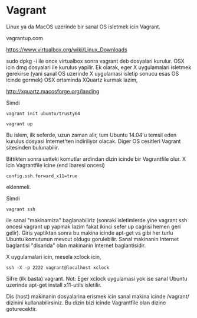 # Vagrant

Linux ya da MacOS uzerinde bir sanal OS isletmek icin Vagrant. 

vagrantup.com

https://www.virtualbox.org/wiki/Linux_Downloads

sudo dpkg -i ile once virtualbox sonra vagrant deb dosyalari
kurulur. OSX icin dmg dosyalari ile kurulus yapilir. Ek olarak, eger X
uygulamalari isletmek gerekirse (yani sanal OS uzerinde X uygulamasi
isletip sonucu esas OS icinde gormek) OSX ortaminda XQuartz kurmak
lazim,

http://xquartz.macosforge.org/landing

Simdi

```
vagrant init ubuntu/trusty64

vagrant up
```

Bu islem, ilk seferde, uzun zaman alir, tum Ubuntu 14.04'u temsil eden
kurulus dosyasi Internet'ten indiriliyor olacak. Diger OS cesitleri
Vagrant sitesinden bulunabilir.

Bittikten sonra ustteki komutlar ardindan dizin icinde bir Vagrantfile
olur. X icin Vagrantfile icine (end ibaresi oncesi)

```
config.ssh.forward_x11=true
```

eklenmeli.

Simdi

```
vagrant ssh
```

ile sanal "makinamiza" baglanabiliriz (sonraki isletimlerde yine
vagrant ssh oncesi vagrant up yapmak lazim fakat ikinci sefer up
cagrisi hemen geri gelir). Giris yaptiktan sonra bu makina icinde
apt-get vs gibi her turlu Ubuntu komutunun mevcut oldugu
gorulebilir. Sanal makinanin Internet baglantisi "disarida" olan
makinanin Internet baglantisidir.

X uygulamalari icin, mesela xclock icin,

```
ssh -X -p 2222 vagrant@localhost xclock
```

Sifre (ilk basta) vagrant. Not: Eger xclock uygulamasi yok ise sanal
Ubuntu uzerinde apt-get install x11-utils isletilir.

Dis (host) makinanin dosyalarina erismek icin sanal makina icinde
/vagrant/ dizinini kullanabilirsiniz. Bu dizin bizi icinde Vagrantfile
olan dizine goturecektir. 





